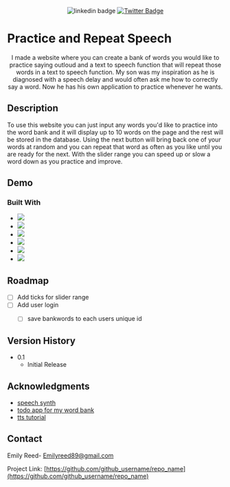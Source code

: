 <div align="center"
<a href="https://www.linkedin.com/in/emilyjreed/">
<img src="https://img.shields.io/badge/LinkedIn-0077B5?style=for-the-badge&logo=linkedin&logoColor=white" alt="linkedin badge"/>
</a>
  <a href="https://twitter.com/Em_Reeds_Code">
    <img src="https://img.shields.io/badge/Twitter-blue?&color=blue&style=for-the-badge&logo=twitter&logoColor=white" alt="Twitter Badge"/>
  </a>
  </div>

# Practice and Repeat Speech

 <p align="center">
    I made a website where you can create a bank of words you would like to practice saying outloud and a text to speech function that will repeat those words in a text to speech function. My son was my inspiration as he is diagnosed with a speech delay and would often ask me how to correctly say a word. Now he has his own application to practice whenever he wants. </p>

## Description

To use this website you can just input any words you'd like to practice into the word bank and it will display up to 10 words on the page and the rest will be stored in the database. Using the next button will bring back one of your words at random and you can repeat that word as often as you like until you are ready for the next. With the slider range you can speed up or slow a word down as you practice and improve. 

## Demo

### Built With

* <img src="https://img.shields.io/badge/MongoDB-4EA94B?style=for-the-badge&logo=mongodb&logoColor=white" />
* <img src="https://img.shields.io/badge/Node.js-339933?style=for-the-badge&logo=nodedotjs&logoColor=white" />
* <img src="https://img.shields.io/badge/npm-CB3837?style=for-the-badge&logo=npm&logoColor=white" />
* <img src="https://img.shields.io/badge/Postman-FF6C37?style=for-the-badge&logo=Postman&logoColor=white" />
* <img src="https://img.shields.io/badge/Sass-CC6699?style=for-the-badge&logo=sass&logoColor=white" />
* <img src="https://img.shields.io/badge/VSCode-0078D4?style=for-the-badge&logo=visual%20studio%20code&logoColor=white" />


<!-- ROADMAP -->
## Roadmap

- [ ] Add ticks for slider range
- [ ] Add user login
    - [ ] save bankwords to each users unique id



## Version History

* 0.1
    * Initial Release


<!-- ACKNOWLEDGMENTS -->
## Acknowledgments

* [speech synth](https://developer.mozilla.org/en-US/docs/Web/API/SpeechSynthesis)
* [todo app for my word bank](https://medium.com/@diogo.fg.pinheiro/simple-to-do-list-app-with-node-js-and-mongodb-chapter-1-c645c7a27583)
* [tts tutorial](https://www.assemblyai.com/blog/javascript-text-to-speech-easy-way/)

<!-- CONTACT -->
## Contact

Emily Reed- Emilyreed89@gmail.com

Project Link: [https://github.com/github_username/repo_name](https://github.com/github_username/repo_name)
